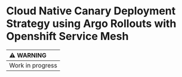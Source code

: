 # Cloud Native Canary Deployment Strategy  using Argo Rollouts with Openshift Service Mesh

| :warning: WARNING          |
|:---------------------------|
| Work in progress           |
